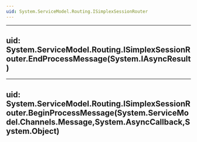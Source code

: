 ```yaml
---
uid: System.ServiceModel.Routing.ISimplexSessionRouter
---
```


---
uid: System.ServiceModel.Routing.ISimplexSessionRouter.EndProcessMessage(System.IAsyncResult)
---

---
uid: System.ServiceModel.Routing.ISimplexSessionRouter.BeginProcessMessage(System.ServiceModel.Channels.Message,System.AsyncCallback,System.Object)
---
